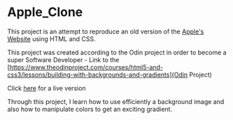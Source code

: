 # Apple_Clone

This project is an attempt to reproduce an old version of the [Apple's Website](https://web.archive.org/web/20140301004610/http://www.apple.com/) using HTML and CSS.

This project was created according to the Odin project in order to become a super Software Developer - Link to the [https://www.theodinproject.com/courses/html5-and-css3/lessons/building-with-backgrounds-and-gradients](Odin Project)

Click [here](https://raw.githack.com/ndjerrou/Apple_Clone/dev/index.html) for a live version

Through this project, I learn how to use efficiently a background image and also how to manipulate colors to get an exciting gradient.
